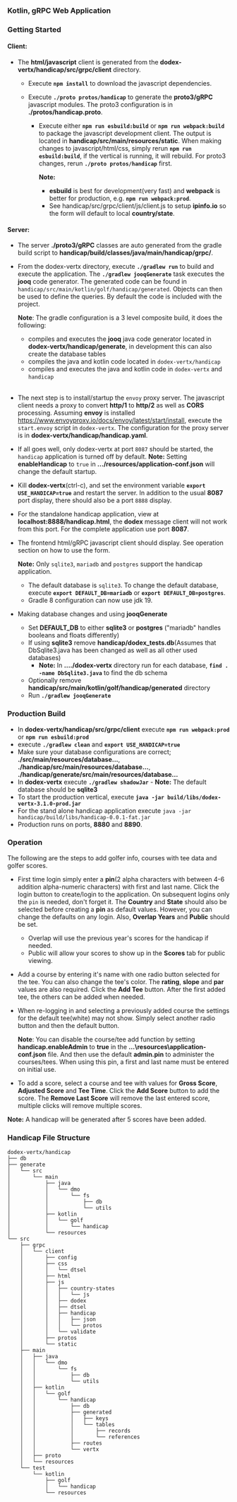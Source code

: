 
### Kotlin, gRPC Web Application

### Getting Started

#### Client:

* The **html/javascript** client is generated from the **dodex-vertx/handicap/src/grpc/client** directory. 
    * Execute **`npm install`** to download the javascript dependencies.

    * Execute **`./proto protos/handicap`** to generate the **proto3/gRPC** javascript modules. The proto3 configuration is in **./protos/handicap.proto**.

      * Execute either **`npm run esbuild:build`** or **`npm run webpack:build`** to package the javascript development client. The output is located in **handicap/src/main/resources/static**. When making changes to javascript/html/css, simply rerun **`npm run esbuild:build`**, if the vertical is running, it will rebuild. For proto3 changes, rerun **`./proto protos/handicap`** first.

        **Note:**
          * **esbuild** is best for development(very fast) and **webpack** is better for production, e.g. **`npm run webpack:prod`**.
          * See handicap/src/grpc/client/js/client.js to setup **ipinfo.io** so the form will default to local **country/state**.

#### Server:

* The server **./proto3/gRPC** classes are auto generated from the gradle build script to **handicap/build/classes/java/main/handicap/grpc/**. 

* From the dodex-vertx directory, execute **`./gradlew run`** to build and execute the application.  The **`./gradlew jooqGenerate`** task executes the **jooq** code generator. The generated code can be found in `handicap/src/main/kotlin/golf/handicap/generated`. Objects can then be used to define the queries. By default the code is included with the project.

    **Note**: The gradle configuration is a 3 level composite build, it does the following:

    * compiles and executes the **jooq** java code generator located in **dodex-vertx/handicap/generate**, in development this can also create the database tables
    * compiles the java and kotlin code located in `dodex-vertx/handicap`
    * compiles and executes the java and kotlin code in `dodex-vertx` and `handicap`
<br/><br/>
* The next step is to install/startup the `envoy` proxy server. The javascript client needs a proxy to convert **http/1** to **http/2** as well as **CORS** processing. Assuming **envoy** is installed <https://www.envoyproxy.io/docs/envoy/latest/start/install>, execute the `start.envoy` script in `dodex-vertx`. The configuration for the proxy server is in **dodex-vertx/handicap/handicap.yaml**.

* If all goes well, only dodex-vertx at port `8087` should be started, the `handicap` application is turned off by default. **Note:** Setting **enableHandicap** to `true` in **.../resources/application-conf.json** will change the default startup.

* Kill **dodex-vertx**(ctrl-c), and set the environment variable **`export USE_HANDICAP=true`** and restart the server. In addition to the usual **8087** port display, there should also be a port `8888` display.

* For the standalone handicap application, view at **localhost:8888/handicap.html**, the **dodex** message client will not work from this port. For the complete application use port **8087**.

* The frontend html/gRPC javascript client should display. See operation section on how to use the form.
    
    **Note:** Only `sqlite3`, `mariadb` and `postgres` support the handicap application. 
    
    * The default database is `sqlite3`. To change the default database, execute **`export DEFAULT_DB=mariadb`** or **`export DEFAULT_DB=postgres`**.
    * Gradle 8 configuration can now use jdk 19.
* Making database changes and using **jooqGenerate**
  * Set **DEFAULT_DB** to either **sqlite3** or **postgres** ("mariadb" handles booleans and floats differently)
  * If using **sqlite3** remove **handicap/dodex_tests.db**(Assumes that DbSqlite3.java has been changed as well as all other used databases)
    * **Note:** In **..../dodex-vertx** directory run for each database, **`find . -name DbSqlite3.java`** to find the db schema
  * Optionally remove **handicap/src/main/kotlin/golf/handicap/generated** directory
  * Run **`./gradlew jooqGenerate`**

### Production Build

* In **dodex-vertx/handicap/src/grpc/client** execute **`npm run webpack:prod`** or **`npm run esbuild:prod`**
* execute **`./gradlew clean`** and **`export USE_HANDICAP=true`**
* Make sure your database configurations are correct; **./src/main/resources/database...**, **./handicap/src/main/resources/database...**, **./handicap/generate/src/main/resources/database...**
* In **dodex-vertx** execute **`./gradlew shadowJar`** -  **Note:** The default database should be **sqlite3**
* To start the production vertical, execute **`java -jar build/libs/dodex-vertx-3.1.0-prod.jar`**
* For the stand alone handicap application execute `java -jar handicap/build/libs/handicap-0.0.1-fat.jar`
* Production runs on ports, **8880** and **8890**.

### Operation

The following are the steps to add golfer info, courses with tee data and golfer scores.

* First time login simply enter a **pin**(2 alpha characters with between 4-6 addition alpha-numeric characters) with first and last name. Click the login button to create/login to the application. On subsequent logins only the `pin` is needed, don't forget it. The **Country** and **State** should also be selected before creating a **pin** as default values. However, you can change the defaults on any login. Also, **Overlap Years** and **Public** should be set.

    * Overlap will use the previous year's scores for the handicap if needed.
    * Public will allow your scores to show up in the **Scores** tab for public viewing.
    

* Add a course by entering it's name with one radio button selected for the tee. You can also change the tee's color. The **rating**, **slope** and **par** values are also required. Click the **Add Tee** button. After the first added tee, the others can be added when needed.
* When re-logging in and selecting a previously added course the settings for the default tee(white) may not show. Simply select another radio button and then the default button.

  **Note**: You can disable the course/tee add function by setting **handicap.enableAdmin** to **true** in the **...\resources\application-conf.json** file. And then use the default **admin.pin** to administer the courses/tees. When using this pin, a first and last name must be entered on initial use.

* To add a score, select a course and tee with values for **Gross Score**, **Adjusted Score** and **Tee Time**. Click the **Add Score** button to add the score. The **Remove Last Score** will remove the last entered score, multiple clicks will remove multiple scores.

**Note:** A handicap will be generated after 5 scores have been added.

### Handicap File Structure

```
dodex-vertx/handicap
├── db
├── generate
│   └── src
│       └── main
│           ├── java
│           │   └── dmo
│           │       └── fs
│           │           ├── db
│           │           └── utils
│           ├── kotlin
│           │   └── golf
│           │       └── handicap
│           └── resources
└── src
    ├── grpc
    │   └── client
    │       ├── config
    │       ├── css
    │       │   └── dtsel
    │       ├── html
    │       ├── js
    │       │   ├── country-states
    │       │   │   └── js
    │       │   ├── dodex
    │       │   ├── dtsel
    │       │   ├── handicap
    │       │   │   ├── json
    │       │   │   └── protos
    │       │   └── validate
    │       ├── protos
    │       └── static
    ├── main
    │   ├── java
    │   │   └── dmo
    │   │       └── fs
    │   │           ├── db
    │   │           └── utils
    │   ├── kotlin
    │   │   └── golf
    │   │       └── handicap
    │   │           ├── db
    │   │           ├── generated
    │   │           │   ├── keys
    │   │           │   └── tables
    │   │           │       ├── records
    │   │           │       └── references
    │   │           ├── routes
    │   │           └── vertx
    │   ├── proto
    │   └── resources
    └── test
        └── kotlin
            ├── golf
            │   └── handicap
            └── resources

```